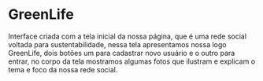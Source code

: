 # GreenLife
Interface criada com a tela inicial da nossa página, que é uma rede social voltada para sustentabilidade, nessa tela apresentamos nossa logo GreenLife, dois botões um para cadastrar novo usuário e o outro para entrar, no corpo da tela mostramos algumas fotos que ilustram e explicam o tema e foco da nossa rede social.
